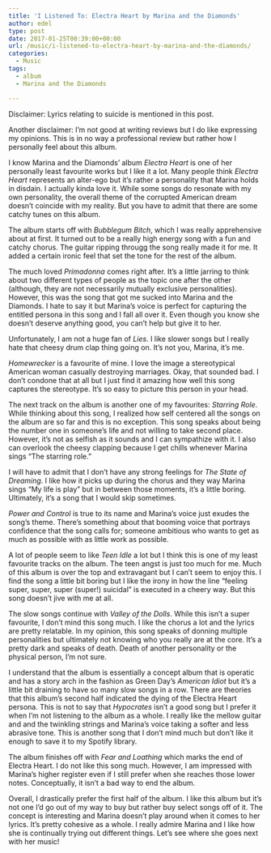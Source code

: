 ```yaml
---
title: 'I Listened To: Electra Heart by Marina and the Diamonds'
author: edel
type: post
date: 2017-01-25T00:39:00+00:00
url: /music/i-listened-to-electra-heart-by-marina-and-the-diamonds/
categories:
  - Music
tags:
  - album
  - Marina and the Diamonds

---
```

Disclaimer: Lyrics relating to suicide is mentioned in this post.

Another disclaimer: I&#8217;m not good at writing reviews but I do like expressing my opinions. This is in no way a professional review but rather how I personally feel about this album.

I know Marina and the Diamonds&#8217; album _Electra Heart_ is one of her personally least favourite works but I like it a lot. Many people think _Electra Heart_ represents an alter-ego but it&#8217;s rather a personality that Marina holds in disdain. I actually kinda love it. While some songs do resonate with my own personality, the overall theme of the corrupted American dream doesn&#8217;t coincide with my reality. But you have to admit that there are some catchy tunes on this album.

The album starts off with _Bubblegum Bitch_, which I was really apprehensive about at first. It turned out to be a really high energy song with a fun and catchy chorus. The guitar ripping througg the song really made it for me. It added a certain ironic feel that set the tone for the rest of the album.

The much loved _Primadonna_ comes right after. It&#8217;s a little jarring to think about two different types of people as the topic one after the other (although, they are not necessarily mutually exclusive personalities). However, this was the song that got me sucked into Marina and the Diamonds. I hate to say it but Marina&#8217;s voice is perfect for capturing the entitled persona in this song and I fall all over it. Even though you know she doesn&#8217;t deserve anything good, you can&#8217;t help but give it to her.

Unfortunately, I am not a huge fan of _Lies_. I like slower songs but I really hate that cheesy drum clap thing going on. It&#8217;s not you, Marina, it&#8217;s me.

_Homewrecker_ is a favourite of mine. I love the image a stereotypical American woman casually destroying marriages. Okay, that sounded bad. I don&#8217;t condone that at all but I just find it amazing how well this song captures the stereotype. It&#8217;s so easy to picture this person in your head.

The next track on the album is another one of my favourites: _Starring Role_. While thinking about this song, I realized how self centered all the songs on the album are so far and this is no exception. This song speaks about being the number one in someone&#8217;s life and not willing to take second place. However, it&#8217;s not as selfish as it sounds and I can sympathize with it. I also can overlook the cheesy clapping because I get chills whenever Marina sings &#8220;The starring role.&#8221;

I will have to admit that I don&#8217;t have any strong feelings for _The State of Dreaming_. I like how it picks up during the chorus and they way Marina sings &#8220;My life is play&#8221; but in between those moments, it&#8217;s a little boring. Ultimately, it&#8217;s a song that I would skip sometimes.

_Power and Control_ is true to its name and Marina&#8217;s voice just exudes the song&#8217;s theme. There&#8217;s something about that booming voice that portrays confidence that the song calls for; someone ambitious who wants to get as much as possible with as little work as possible.

A lot of people seem to like _Teen Idle_ a lot but I think this is one of my least favourite tracks on the album. The teen angst is just too much for me. Much of this album is over the top and extravagant but I can&#8217;t seem to enjoy this. I find the song a little bit boring but I like the irony in how the line &#8220;feeling super, super, super (super!) suicidal&#8221; is executed in a cheery way. But this song doesn&#8217;t jive with me at all.

The slow songs continue with _Valley of the Dolls_. While this isn&#8217;t a super favourite, I don&#8217;t mind this song much. I like the chorus a lot and the lyrics are pretty relatable. In my opinion, this song speaks of donning multiple personalities but ultimately not knowing who you really are at the core. It&#8217;s a pretty dark and speaks of death. Death of another personality or the physical person, I&#8217;m not sure.

I understand that the album is essentially a concept album that is operatic and has a story arch in the fashion as Green Day&#8217;s _American Idiot_ but it&#8217;s a little bit draining to have so many slow songs in a row. There are theories that this album&#8217;s second half indicated the dying of the Electra Heart persona. This is not to say that _Hypocrates_ isn&#8217;t a good song but I prefer it when I&#8217;m not listening to the album as a whole. I really like the mellow guitar and and the twinkling strings and Marina&#8217;s voice taking a softer and less abrasive tone. This is another song that I don&#8217;t mind much but don&#8217;t like it enough to save it to my Spotify library.

The album finishes off with _Fear and Loathing_ which marks the end of Electra Heart. I do not like this song much. However, I am impressed with Marina&#8217;s higher register even if I still prefer when she reaches those lower notes. Conceptually, it isn&#8217;t a bad way to end the album.

Overall, I drastically prefer the first half of the album. I like this album but it&#8217;s not one I&#8217;d go out of my way to buy but rather buy select songs off of it. The concept is interesting and Marina doesn&#8217;t play around when it comes to her lyrics. It&#8217;s pretty cohesive as a whole. I really admire Marina and I like how she is continually trying out different things. Let&#8217;s see where she goes next with her music!